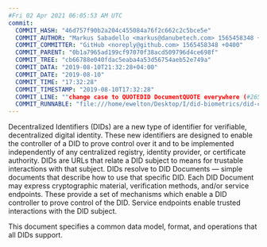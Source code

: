 ```yaml
---
#Fri 02 Apr 2021 06:05:53 AM UTC
commit:
  COMMIT_HASH: "46d757f90b2a204c455084a76f2c662c2c5bce5e"
  COMMIT_AUTHOR: "Markus Sabadello <markus@danubetech.com> 1565458348 +0400"
  COMMIT_COMMITTER: "GitHub <noreply@github.com> 1565458348 +0400"
  COMMIT_PARENT: "0b1a7965ad199cf97070f38acd509796d4ce698f"
  COMMIT_TREE: "cb66788e040fdac5eaba4a53d56754aeb52e749a"
  COMMIT_DATA: "2019-08-10T21:32:28+04:00"
  COMMIT_DATE: "2019-08-10"
  COMMIT_TIME: "17:32:28"
  COMMIT_TIMESTAMP: "2019-08-10T17:32:28"
  COMMIT_LINE: ""change case to QUOTEDID DocumentQUOTE everywhere (#265)"
  COMMIT_RUNNABLE: "file:///home/ewelton/Desktop/I/did-biometrics/did-core-dataset/analysis/gitinfo/46d757f90b2a204c455084a76f2c662c2c5bce5e/snapshot/index.html"
---
```


<section id="abstract">
<p>
Decentralized Identifiers (DIDs) are a new type of identifier for
verifiable, decentralized digital identity. These new identifiers
are designed to enable the controller of a DID to prove control over
it and to be implemented independently of any centralized registry,
identity provider, or certificate authority. DIDs are URLs that relate
a <a>DID subject</a> to means for trustable interactions with that subject.
DIDs resolve to DID Documents — simple documents that describe how to
use that specific DID. Each DID Document may express cryptographic
material, verification methods, and/or service endpoints. These provide
a set of mechanisms which enable a <a>DID controller</a> to prove control of the
DID. Service endpoints enable trusted interactions with the <a>DID subject</a>.
    </p>
<p>
This document specifies a common data model, format, and operations that
all DIDs support.
    </p>
</section>
